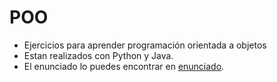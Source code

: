 # POO
* Ejercicios para aprender programación orientada a objetos
* Estan realizados con Python y Java.
* El enunciado lo puedes encontrar en [enunciado](https://github.com/aamerino/POO/blob/master/ejercicios%20POO.md).
